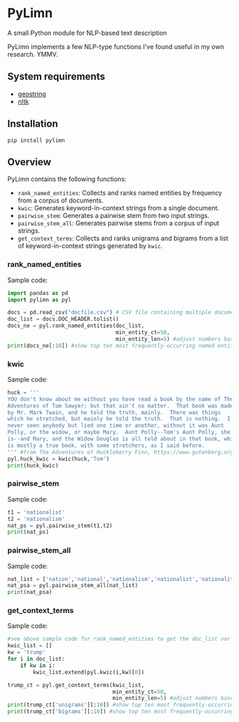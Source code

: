 # PyLimn
 
A small Python module for NLP-based text description

PyLimn implements a few NLP-type functions I've found useful in my own research. YMMV.

## System requirements

* [geostring](https://github.com/dfreelon/geostring)
* [nltk](https://www.nltk.org/)

## Installation
```pip install pylimn```

## Overview

PyLimn contains the following functions:

* ```rank_named_entities```: Collects and ranks named entities by frequency from a corpus of documents.
* ```kwic```: Generates keyword-in-context strings from a single document.
* ```pairwise_stem```: Generates a pairwise stem from two input strings.
* ```pairwise_stem_all```: Generates pairwise stems from a corpus of input strings.
* ```get_context_terms```: Collects and ranks unigrams and bigrams from a list of keyword-in-context strings generated by ```kwic```. 

### rank_named_entities

Sample code:

```python
import pandas as pd
import pylimn as pyl

docs = pd.read_csv("docfile.csv") # CSV file containing multiple documents
doc_list = docs.DOC_HEADER.tolist()
docs_ne = pyl.rank_named_entities(doc_list,
                                  min_entity_ct=50,
                                  min_entity_len=5) #adjust numbers based on the size of your corpus
print(docs_ne[:10]) #show top ten most frequently-occurring named entities
```
### kwic

Sample code:

```python
huck = '''
YOU don't know about me without you have read a book by the name of The
Adventures of Tom Sawyer; but that ain't no matter.  That book was made
by Mr. Mark Twain, and he told the truth, mainly.  There was things
which he stretched, but mainly he told the truth.  That is nothing.  I
never seen anybody but lied one time or another, without it was Aunt
Polly, or the widow, or maybe Mary.  Aunt Polly--Tom's Aunt Polly, she
is--and Mary, and the Widow Douglas is all told about in that book, which
is mostly a true book, with some stretchers, as I said before.
''' #from The Adventures of Huckleberry Finn, https://www.gutenberg.org/files/76/76-0.txt
pyl.huck_kwic = kwic(huck,'Tom')
print(huck_kwic)
```

### pairwise_stem

Sample code:

```python
t1 = 'nationalist'
t2 = 'nationalism'
nat_ps = pyl.pairwise_stem(t1,t2)
print(nat_ps)
```

### pairwise_stem_all

Sample code:

```python
nat_list = ['nation','national','nationalism','nationalist','nationality']
nat_psa = pyl.pairwise_stem_all(nat_list)
print(nat_psa)
```

### get_context_terms

Sample code:

```python
#see above sample code for rank_named_entities to get the doc_list var
kwic_list = []
kw = 'trump'
for i in doc_list:
    if kw in i:
        kwic_list.extend(pyl.kwic(i,kw)[0])

trump_ct = pyl.get_context_terms(kwic_list,
                                 min_entity_ct=50,
                                 min_entity_len=5) #adjust numbers based on the size of your corpus
print(trump_ct['unigrams'][:10]) #show top ten most frequently-occurring contextual unigrams, minus stopwords
print(trump_ct['bigrams'][:10]) #show top ten most frequently-occurring contextual bigrams, minus stopwords
```
